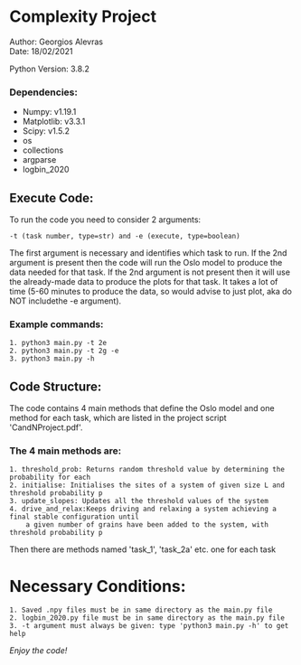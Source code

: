 # Complexity Project #

Author: Georgios Alevras \
Date: 18/02/2021


Python Version: 3.8.2
### Dependencies: ###
- Numpy: v1.19.1
- Matplotlib: v3.3.1
- Scipy: v1.5.2
- os
- collections
- argparse
- logbin_2020


## Execute Code: ##
To run the code you need to consider 2 arguments:
    
    -t (task number, type=str) and -e (execute, type=boolean)

The first argument is necessary and identifies which task to run. If the 2nd argument is present then the code will run the Oslo model to produce the data needed for that task. If the 2nd argument is not present then it will use the already-made data to produce the plots for that task. It takes a lot of time (5-60 minutes to produce the data, so would advise to just plot, aka do NOT includethe -e argument).

### Example commands: ###
    
    1. python3 main.py -t 2e
    2. python3 main.py -t 2g -e
    3. python3 main.py -h

## Code Structure: ##

The code contains 4 main methods that define the Oslo model and one method for each task, which are listed in the project script 'CandNProject.pdf'.

### The 4 main methods are: ###

    1. threshold_prob: Returns random threshold value by determining the probability for each
    2. initialise: Initialises the sites of a system of given size L and threshold probability p
    3. update_slopes: Updates all the threshold values of the system
    4. drive_and_relax:Keeps driving and relaxing a system achieving a final stable configuration until 
        a given number of grains have been added to the system, with threshold probability p

Then there are methods named 'task_1', 'task_2a' etc. one for each task

# Necessary Conditions: #
    1. Saved .npy files must be in same directory as the main.py file
    2. logbin_2020.py file must be in same directory as the main.py file
    3. -t argument must always be given: type 'python3 main.py -h' to get help

*Enjoy the code!*